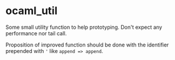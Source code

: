 # ocaml_util
Some small utility function to help prototyping. Don't expect any performance nor tail call.

Proposition of improved function should be done with the identifier prepended with `'` like `append => append`.
